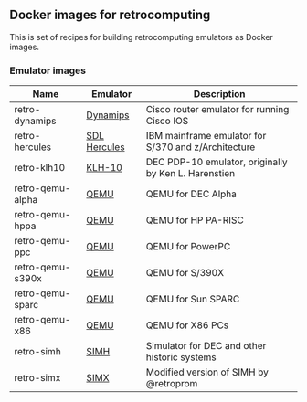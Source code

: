## Docker images for retrocomputing

This is set of recipes for building retrocomputing emulators as Docker images.

### Emulator images

| Name | Emulator | Description |
| ---- | -------- | ----------- |
| retro-dynamips | [Dynamips](https://github.com/GNS3/dynamips/) | Cisco router emulator for running Cisco IOS |
| retro-hercules | [SDL Hercules](https://github.com/SDL-Hercules-390/hyperion/) | IBM mainframe emulator for S/370 and z/Architecture|
| retro-klh10 | [KLH-10](https://github.com/PDP-10/klh10/) | DEC PDP-10 emulator, originally by Ken L. Harenstien |
| retro-qemu-alpha | [QEMU](https://qemu.org) | QEMU for DEC Alpha |
| retro-qemu-hppa | [QEMU](https://qemu.org) | QEMU for HP PA-RISC |
| retro-qemu-ppc | [QEMU](https://qemu.org) | QEMU for PowerPC |
| retro-qemu-s390x | [QEMU](https://qemu.org) | QEMU for S/390X |
| retro-qemu-sparc | [QEMU](https://qemu.org) | QEMU for Sun SPARC |
| retro-qemu-x86 | [QEMU](https://qemu.org) | QEMU for X86 PCs |
| retro-simh | [SIMH](https://github.com/simh/simh/) | Simulator for DEC and other historic systems |
| retro-simx | [SIMX](https://github.com/retroprom/simx/) | Modified version of SIMH by @retroprom |
